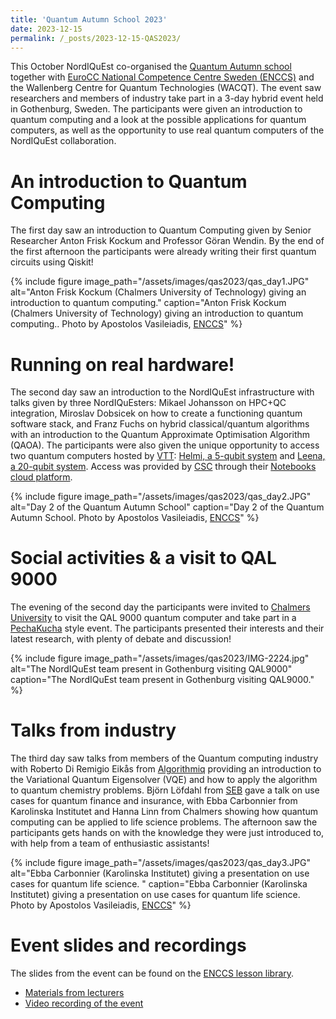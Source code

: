 ```yaml
---
title: 'Quantum Autumn School 2023'
date: 2023-12-15
permalink: /_posts/2023-12-15-QAS2023/
---
```


This October NordIQuEst co-organised the [Quantum Autumn school](https://enccs.se/events/2023-10-quantum-autumn-school/) together with [EuroCC National Competence Centre Sweden (ENCCS)](https://enccs.se) and the Wallenberg Centre for Quantum Technologies (WACQT). The event saw researchers and members of industry take part in a 3-day hybrid event held in Gothenburg, Sweden. The participants were given an introduction to quantum computing and a look at the possible applications for quantum computers, as well as the opportunity to use real quantum computers of the NordIQuEst collaboration.

# An introduction to Quantum Computing

The first day saw an introduction to Quantum Computing given by Senior Researcher Anton Frisk Kockum and Professor Göran Wendin. By the end of the first afternoon the participants were already writing their first quantum circuits using Qiskit!

{% include figure image_path="/assets/images/qas2023/qas_day1.JPG" alt="Anton Frisk Kockum (Chalmers University of Technology) giving an introduction to quantum computing." caption="Anton Frisk Kockum (Chalmers University of Technology) giving an introduction to quantum computing.. Photo by Apostolos Vasileiadis, [ENCCS](https://enccs.se/)" %}



# Running on real hardware!

The second day saw an introduction to the NordIQuEst infrastructure with talks given by three NordIQuEsters: Mikael Johansson on HPC+QC integration, Miroslav Dobsicek on how to create a functioning quantum software stack, and Franz Fuchs on hybrid classical/quantum algorithms with an introduction to the Quantum Approximate Optimisation Algorithm (QAOA). The participants were also given the unique opportunity to access two quantum computers hosted by [VTT](https://www.vttresearch.com/en): [Helmi, a 5-qubit system](https://vttresearch.github.io/quantum-computer-documentation/helmi/) and [Leena, a 20-qubit system](https://www.vttresearch.com/en/news-and-ideas/finland-launches-20-qubit-quantum-computer-development-towards-more-powerful-quantum). Access was provided by [CSC](https://www.csc.fi) through their [Notebooks cloud platform](https://notebooks.rahtiapp.fi/welcome).

{% include figure image_path="/assets/images/qas2023/qas_day2.JPG" alt="Day 2 of the Quantum Autumn School" caption="Day 2 of the Quantum Autumn School. Photo by Apostolos Vasileiadis, [ENCCS](https://enccs.se/)" %}


# Social activities & a visit to QAL 9000

The evening of the second day the participants were invited to [Chalmers University](https://www.chalmers.se/en/) to visit the QAL 9000 quantum computer and take part in a [PechaKucha](https://en.wikipedia.org/wiki/PechaKucha) style event. The participants presented their interests and their latest research, with plenty of debate and discussion!


{% include figure image_path="/assets/images/qas2023/IMG-2224.jpg" alt="The NordIQuEst team present in Gothenburg visiting QAL9000" caption="The NordIQuEst team present in Gothenburg visiting QAL9000." %}



# Talks from industry

The third day saw talks from members of the Quantum computing industry with Roberto Di Remigio Eikås from [Algorithmiq](https://algorithmiq.fi/) providing an introduction to the Variational Quantum Eigensolver (VQE) and how to apply the algorithm to quantum chemistry problems. Björn Löfdahl from [SEB](https://seb.se/) gave a talk on use cases for quantum finance and insurance, with Ebba Carbonnier from Karolinska Institutet and Hanna Linn from Chalmers showing how quantum computing can be applied to life science problems. The afternoon saw the participants gets hands on with the knowledge they were just introduced to, with help from a team of enthusiastic assistants!


{% include figure image_path="/assets/images/qas2023/qas_day3.JPG" alt="Ebba Carbonnier (Karolinska Institutet) giving a presentation on use cases for quantum life science. " caption="Ebba Carbonnier (Karolinska Institutet) giving a presentation on use cases for quantum life science. Photo by Apostolos Vasileiadis, [ENCCS](https://enccs.se/)" %}


# Event slides and recordings

The slides from the event can be found on the [ENCCS lesson library](https://enccs.se/lessons/).

* [Materials from lecturers](https://enccs.github.io/qas2023/)
* [Video recording of the event](https://www.youtube.com/watch?v=aU4115PJYbU&list=PL2GgjY1xUzfARn5TYQ2W3Bwb0TdngnZ5J&index=2)


